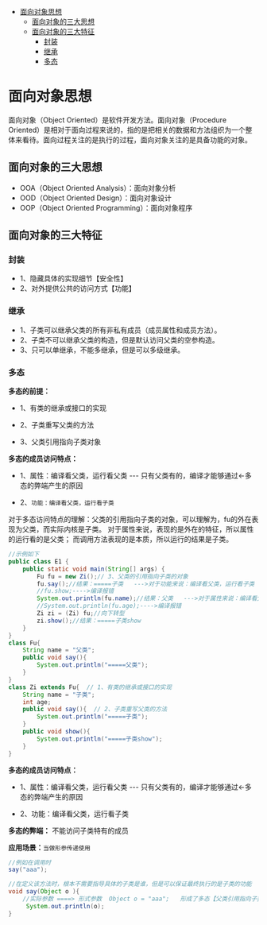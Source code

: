 - [面向对象思想](#面向对象思想)
  * [面向对象的三大思想](#面向对象的三大思想)
  * [面向对象的三大特征](#面向对象的三大特征)
    + [封装](#封装)
    + [继承](#继承)
    + [多态](#多态)

# 面向对象思想
面向对象（Object Oriented）是软件开发方法。面向对象（Procedure Oriented）是相对于面向过程来说的，指的是把相关的数据和方法组织为一个整体来看待。面向过程关注的是执行的过程，面向对象关注的是具备功能的对象。
## 面向对象的三大思想
- OOA（Object Oriented Analysis）：面向对象分析
- OOD（Object Oriented Design）：面向对象设计
- OOP（Object Oriented Programming）：面向对象程序

## 面向对象的三大特征
### 封装
- 1、隐藏具体的实现细节【安全性】
- 2、对外提供公共的访问方式【功能】

### 继承
- 1、子类可以继承父类的所有非私有成员（成员属性和成员方法）。
- 2、子类不可以继承父类的构造，但是默认访问父类的空参构造。
- 3、只可以单继承，不能多继承，但是可以多级继承。

### 多态
**多态的前提：**

- 1、有类的继承或接口的实现
- 2、子类重写父类的方法

- 3、父类引用指向子类对象

**多态的成员访问特点：**

- 1、属性：编译看父类，运行看父类 --- 只有父类有的，编译才能够通过<-多态的弊端产生的原因

- 2、`功能：编译看父类，运行看子类`

对于多态访问特点的理解：父类的引用指向子类的对象，可以理解为，fu的外在表现为父类，而实际内核是子类。
对于属性来说，表现的是外在的特征，所以属性的运行看的是父类；
而调用方法表现的是本质，所以运行的结果是子类。
```java
//示例如下
public class E1 {
    public static void main(String[] args) {
        Fu fu = new Zi();// 3、父类的引用指向子类的对象
        fu.say();//结果：=====子类   --->对于功能来说：编译看父类，运行看子类
        //fu.show;---->编译报错
        System.out.println(fu.name);//结果：父类   --->对于属性来说：编译看父类，运行看父类
        //System.out.println(fu.age);---->编译报错
        Zi zi = (Zi) fu;//向下转型
        zi.show();//结果：=====子类show
    }
}
class Fu{
    String name = "父类";
    public void say(){
        System.out.println("=====父类");
    }
}
class Zi extends Fu{  // 1、有类的继承或接口的实现
    String name = "子类";
    int age;
    public void say(){  // 2、子类重写父类的方法
        System.out.println("=====子类");
    }
    public void show(){  
        System.out.println("=====子类show");
    }
}
```

**多态的成员访问特点：**
- 1、属性：编译看父类，运行看父类 --- 只有父类有的，编译才能够通过<-多态的弊端产生的原因

- 2、功能：编译看父类，运行看子类

**多态的弊端：**
不能访问子类特有的成员

**应用场景：**`当做形参传递使用`

```java
//例如在调用时
say("aaa");

//在定义该方法时，根本不需要指导具体的子类是谁，但是可以保证最终执行的是子类的功能
void say(Object o ){
    //实际参数 ====> 形式参数  Object o = "aaa";   形成了多态【父类引用指向子类的对象】
     System.out.println(o);
}
```

